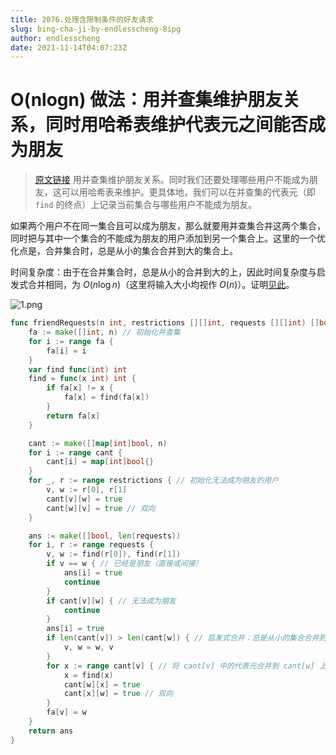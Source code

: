 ```yaml
---
title: 2076.处理含限制条件的好友请求
slug: bing-cha-ji-by-endlesscheng-8ipg
author: endlesscheng
date: 2021-11-14T04:07:23Z
---
```

# O(nlogn) 做法：用并查集维护朋友关系，同时用哈希表维护代表元之间能否成为朋友
 
> [原文链接](https://leetcode.cn/problems/process-restricted-friend-requests/solution/bing-cha-ji-by-endlesscheng-8ipg)
用并查集维护朋友关系。同时我们还要处理哪些用户不能成为朋友，这可以用哈希表来维护。更具体地，我们可以在并查集的代表元（即 `find` 的终点）上记录当前集合与哪些用户不能成为朋友。
 
如果两个用户不在同一集合且可以成为朋友，那么就要用并查集合并这两个集合，同时把与其中一个集合的不能成为朋友的用户添加到另一个集合上。这里的一个优化点是，合并集合时，总是从小的集合合并到大的集合上。

时间复杂度：由于在合并集合时，总是从小的合并到大的上，因此时间复杂度与启发式合并相同，为 $O(n\log n)$（这里将输入大小均视作 $O(n)$）。证明[见此](https://oi-wiki.org/graph/dsu-on-tree/#_3)。

![1.png](https://pic.leetcode-cn.com/1636866538-kxqvVg-1.png)

```go
func friendRequests(n int, restrictions [][]int, requests [][]int) []bool {
	fa := make([]int, n) // 初始化并查集
	for i := range fa {
		fa[i] = i
	}
	var find func(int) int
	find = func(x int) int {
		if fa[x] != x {
			fa[x] = find(fa[x])
		}
		return fa[x]
	}

	cant := make([]map[int]bool, n)
	for i := range cant {
		cant[i] = map[int]bool{}
	}
	for _, r := range restrictions { // 初始化无法成为朋友的用户
		v, w := r[0], r[1]
		cant[v][w] = true
		cant[w][v] = true // 双向
	}

	ans := make([]bool, len(requests))
	for i, r := range requests {
		v, w := find(r[0]), find(r[1])
		if v == w { // 已经是朋友（直接或间接）
			ans[i] = true
			continue
		}
		if cant[v][w] { // 无法成为朋友
			continue
		}
		ans[i] = true
		if len(cant[v]) > len(cant[w]) { // 启发式合并：总是从小的集合合并到大的集合上
			v, w = w, v
		}
		for x := range cant[v] { // 将 cant[v] 中的代表元合并到 cant[w] 上
			x = find(x)
			cant[w][x] = true
			cant[x][w] = true // 双向
		}
		fa[v] = w
	}
	return ans
}
```
